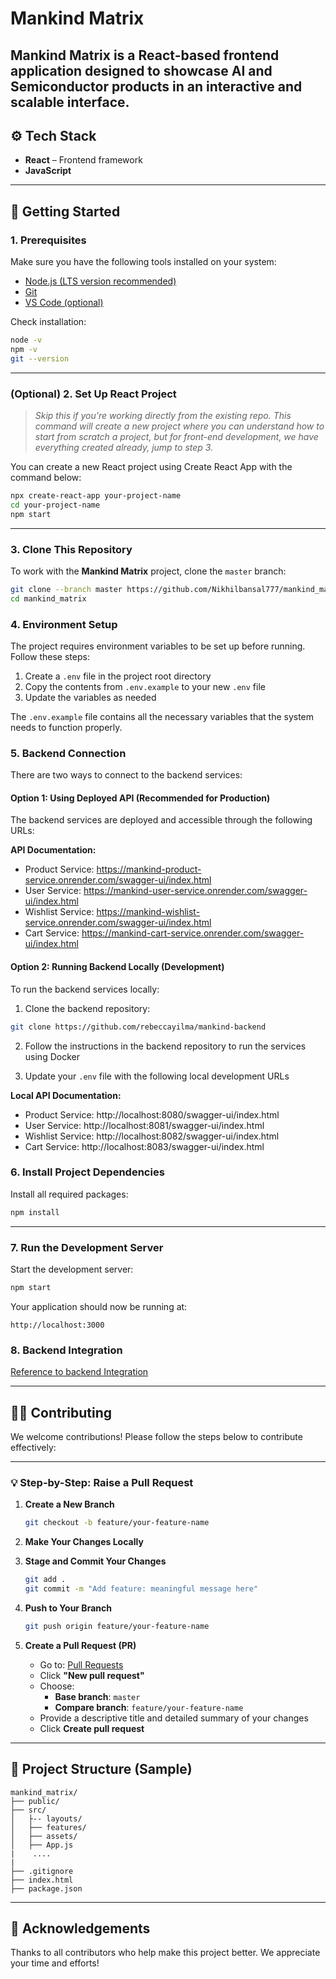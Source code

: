 # Mankind Matrix

**Mankind Matrix** is a React-based frontend application designed to showcase AI and Semiconductor products in an interactive and scalable interface.
---

## ⚙️ Tech Stack

- **React** – Frontend framework
- **JavaScript**

---

## 🚀 Getting Started

### 1. Prerequisites

Make sure you have the following tools installed on your system:

- [Node.js (LTS version recommended)](https://nodejs.org/)
- [Git](https://git-scm.com/)
- [VS Code (optional)](https://code.visualstudio.com/)

Check installation:

```bash
node -v
npm -v
git --version
```

---


### (Optional) 2. Set Up React Project

> _Skip this if you're working directly from the existing repo. This command will create a new project where you can understand how to start from scratch a project, but for front-end development, we have everything created already, jump to step 3._

You can create a new React project using Create React App with the command below:

```bash
npx create-react-app your-project-name
cd your-project-name
npm start
```
---

### 3. Clone This Repository

To work with the **Mankind Matrix** project, clone the `master` branch:

```bash
git clone --branch master https://github.com/Nikhilbansal777/mankind_matrix
cd mankind_matrix
```

### 4. Environment Setup

The project requires environment variables to be set up before running. Follow these steps:

1. Create a `.env` file in the project root directory
2. Copy the contents from `.env.example` to your new `.env` file
3. Update the variables as needed

The `.env.example` file contains all the necessary variables that the system needs to function properly.

### 5. Backend Connection

There are two ways to connect to the backend services:

#### Option 1: Using Deployed API (Recommended for Production)

The backend services are deployed and accessible through the following URLs:

**API Documentation:**
- Product Service: https://mankind-product-service.onrender.com/swagger-ui/index.html
- User Service: https://mankind-user-service.onrender.com/swagger-ui/index.html
- Wishlist Service: https://mankind-wishlist-service.onrender.com/swagger-ui/index.html
- Cart Service: https://mankind-cart-service.onrender.com/swagger-ui/index.html

#### Option 2: Running Backend Locally (Development)

To run the backend services locally:

1. Clone the backend repository:
```bash
git clone https://github.com/rebeccayilma/mankind-backend
```

2. Follow the instructions in the backend repository to run the services using Docker

3. Update your `.env` file with the following local development URLs

**Local API Documentation:**
- Product Service: http://localhost:8080/swagger-ui/index.html
- User Service: http://localhost:8081/swagger-ui/index.html
- Wishlist Service: http://localhost:8082/swagger-ui/index.html
- Cart Service: http://localhost:8083/swagger-ui/index.html

### 6. Install Project Dependencies

Install all required packages:

```bash
npm install
```

---

### 7. Run the Development Server

Start the development server:

```bash
npm start
```

Your application should now be running at:

```
http://localhost:3000
```
### 8. Backend Integration

[Reference to backend Integration](backendIntegration.md)

---

## 🧑‍💻 Contributing

We welcome contributions! Please follow the steps below to contribute effectively:

---

### 💡 Step-by-Step: Raise a Pull Request

1. **Create a New Branch**

   ```bash
   git checkout -b feature/your-feature-name
   ```

2. **Make Your Changes Locally**

3. **Stage and Commit Your Changes**

   ```bash
   git add .
   git commit -m "Add feature: meaningful message here"
   ```

4. **Push to Your Branch**

   ```bash
   git push origin feature/your-feature-name
   ```

5. **Create a Pull Request (PR)**

   - Go to: [Pull Requests](https://github.com/Nikhilbansal777/mankind_matrix/pulls)
   - Click **"New pull request"**
   - Choose:
     - **Base branch**: `master`
     - **Compare branch**: `feature/your-feature-name`
   - Provide a descriptive title and detailed summary of your changes
   - Click **Create pull request**

---

## 📂 Project Structure (Sample)

```
mankind_matrix/
├── public/
├── src/
│   ├-- layouts/
│   ├── features/
│   ├── assets/
│   ├── App.js
|    ....
|
├── .gitignore
├── index.html
├── package.json
```

---

## 🤝 Acknowledgements

Thanks to all contributors who help make this project better. We appreciate your time and efforts!
